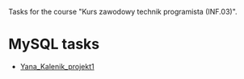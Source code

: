 Tasks for the course "Kurs zawodowy technik programista (INF.03)".

# MySQL tasks
* [Yana_Kalenik_projekt1](./mysql_tasks/Yana_Kalenik_projekt1.md)
